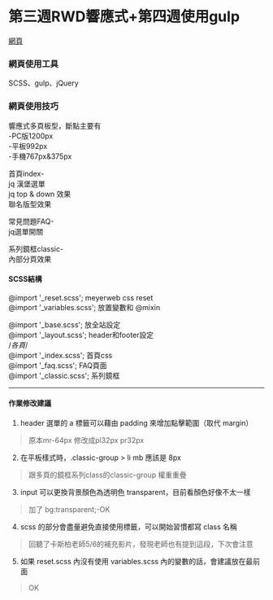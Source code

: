 # 第三週RWD響應式+第四週使用gulp

[網頁](https://wanchii.github.io/layout-gulp-w3-w4/dist/index.html)



### 網頁使用工具
SCSS、gulp、jQuery

### 網頁使用技巧

響應式多頁板型，斷點主要有  
-PC版1200px  
-平板992px  
-手機767px&375px  

首頁index-  
jq 漢堡選單  
jq top & down 效果  
聯名版型效果  

常見問題FAQ-  
jq選單開關

系列鏡框classic-  
內部分頁效果

#### SCSS結構
@import '_reset.scss'; meyerweb css reset  
@import '_variables.scss'; 放置變數和 @mixin  

@import '_base.scss'; 放全站設定  
@import '_layout.scss'; header和footer設定  
/*各頁*/  
@import '_index.scss'; 首頁css   
@import '_faq.scss'; FAQ頁面    
@import '_classic.scss'; 系列鏡框   


------

#### 作業修改建議


1) header 選單的 a 標籤可以藉由 padding 來增加點擊範圍（取代 margin）  
> 原本mr-64px  修改成pl32px pr32px

2) 在平板樣式時，.classic-group > li mb 應該是 8px  
> 跟多頁的鏡框系列class的classic-group 權重重疊

3) input 可以更換背景顏色為透明色 transparent，目前看顏色好像不太一樣  
> 加了 bg:transparent;-OK

4) scss 的部分會盡量避免直接使用標籤，可以開始習慣都寫 class 名稱  
> 回聽了卡斯柏老師5/6的補充影片，發現老師也有提到這段，下次會注意

5) 如果 reset.scss 內沒有使用 variables.scss 內的變數的話，會建議放在最前面  
> OK
